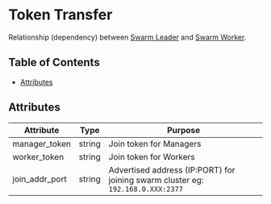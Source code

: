 # Token Transfer
Relationship (dependency) between [Swarm Leader](../../nodetypes/swarm_leader) and [Swarm Worker](../../nodetypes/swarm_worker).

## Table of Contents
- [Attributes](#attributes)

## Attributes
| Attribute | Type |Purpose |
| --- | --- | --- |
| manager_token | string | Join token for Managers |
| worker_token | string | Join token for Workers|
| join_addr_port | string | Advertised address (IP:PORT) for joining swarm cluster eg: `192.168.0.XXX:2377` |

